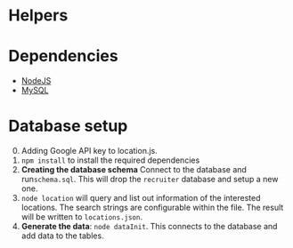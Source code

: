 # Helpers

# Dependencies
- [NodeJS](https://nodejs.org/en/)
- [MySQL](https://www.mysql.com/downloads/)

# Database setup
0. Adding Google API key to location.js.
1. ```npm install``` to install the required dependencies
2. **Creating the database schema** Connect to the database and run```schema.sql```.
This will drop the ```recruiter``` database and setup a new one.
3. ```node location``` will query and list out information of the interested locations.
The search strings are configurable within the file. The result will be written to ```locations.json```.
4. **Generate the data**:  ```node dataInit```. This connects to the database and
add data to the tables.
